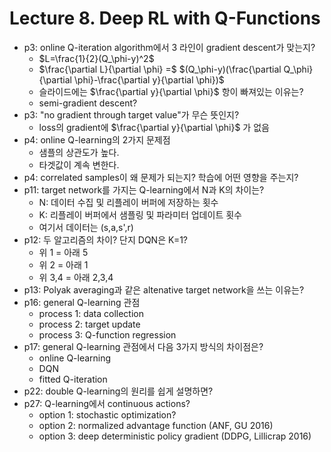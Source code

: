# Lecture 8. Deep RL with Q-Functions
- p3: online Q-iteration algorithm에서 3 라인이 gradient descent가 맞는지?
  -  $L=\frac{1}{2}(Q_\phi-y)^2$
  -  $\frac{\partial L}{\partial \phi} =$
     $(Q_\phi-y)(\frac{\partial Q_\phi}{\partial \phi}-\frac{\partial y}{\partial \phi})$
  -  슬라이드에는 $\frac{\partial y}{\partial \phi}$ 항이 빠져있는 이유는?
  -  semi-gradient descent?
- p3: "no gradient through target value"가 무슨 뜻인지?
  -  loss의 gradient에 $\frac{\partial y}{\partial \phi}$ 가 없음
- p4: online Q-learning의 2가지 문제점
  - 샘플의 상관도가 높다.
  - 타겟값이 계속 변한다.
- p4: correlated samples이 왜 문제가 되는지? 학습에 어떤 영향을 주는지?
- p11: target network를 가지는 Q-learning에서 N과 K의 차이는?
  - N: 데이터 수집 및 리플레이 버퍼에 저장하는 횟수
  - K: 리플레이 버퍼에서 샘플링 및 파라미터 업데이트 횟수
  - 여기서 데이터는 (s,a,s',r)
- p12: 두 알고리즘의 차이? 단지 DQN은 K=1?
  - 위 1 = 아래 5
  - 위 2 = 아래 1
  - 위 3,4 = 아래 2,3,4
- p13: Polyak averaging과 같은 altenative target network을 쓰는 이유는?
- p16: general Q-learning 관점
  - process 1: data collection
  - process 2: target update
  - process 3: Q-function regression
- p17: general Q-learning 관점에서 다음 3가지 방식의 차이점은?
  - online Q-learning
  - DQN
  - fitted Q-iteration
- p22: double Q-learning의 원리를 쉽게 설명하면?
- p27: Q-learning에서 continuous actions?
  - option 1: stochastic optimization?
  - option 2: normalized advantage function (ANF, GU 2016)
  - option 3: deep deterministic policy gradient (DDPG, Lillicrap 2016)

     
